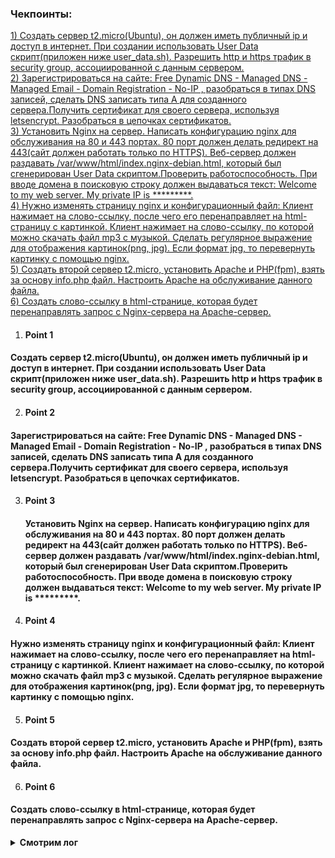 ### Чекпоинты:

[1) Создать сервер t2.micro(Ubuntu), он должен иметь публичный ip и доступ в интернет. При создании использовать User Data cкрипт(приложен ниже user_data.sh). Разрешить http и https трафик в security group, ассоциированной с данным сервером.](#Point-1)  
[2) Зарегистрироваться на сайте: Free Dynamic DNS - Managed DNS - Managed Email - Domain Registration - No-IP , разобраться в типах DNS записей, сделать DNS записать типа A для созданного сервера.Получить сертификат для своего сервера, используя letsencrypt. Разобраться в цепочках сертификатов.](#Point-2)  
[3) Установить Nginx на сервер. Написать конфигурацию nginx для обслуживания на 80 и 443 портах. 80 порт должен делать редирект на 443(сайт должен работать только по HTTPS). Веб-сервер должен раздавать /var/www/html/index.nginx-debian.html, который был сгенерирован User Data скриптом.Проверить работоспособность. При вводе домена в поисковую строку должен выдаваться текст: Welcome to my web server. My private IP is *********. ](#Point-3)  
[4) Нужно изменять страницу nginx и конфигурационный файл: Клиент нажимает на слово-ссылку, после чего его перенаправляет на html-страницу с картинкой. Клиент нажимает на слово-ссылку, по которой можно скачать файл mp3 с музыкой. Сделать регулярное выражение для отображения картинок(png, jpg). Если формат jpg, то перевернуть картинку с помощью nginx. ](#Point-4)   
[5) Создать второй сервер t2.micro, установить Apache и PHP(fpm), взять за основу info.php файл. Настроить Apache на обслуживание данного файла.](#Point-5)  
[6) Создать слово-ссылку в html-странице, которая будет перенаправлять запрос с Nginx-cервера на Apache-сервер.](#Point-6)  


1. #### Point 1  
#### Создать сервер t2.micro(Ubuntu), он должен иметь публичный ip и доступ в интернет. При создании использовать User Data cкрипт(приложен ниже user_data.sh). Разрешить http и https трафик в security group, ассоциированной с данным сервером.

2. #### Point 2  
 #### Зарегистрироваться на сайте: Free Dynamic DNS - Managed DNS - Managed Email - Domain Registration - No-IP , разобраться в типах DNS записей, сделать DNS записать типа A для созданного сервера.Получить сертификат для своего сервера, используя letsencrypt. Разобраться в цепочках сертификатов.


3. #### Point 3 
   #### Установить Nginx на сервер. Написать конфигурацию nginx для обслуживания на 80 и 443 портах. 80 порт должен делать редирект на 443(сайт должен работать только по HTTPS). Веб-сервер должен раздавать /var/www/html/index.nginx-debian.html, который был сгенерирован User Data скриптом.Проверить работоспособность. При вводе домена в поисковую строку должен выдаваться текст: Welcome to my web server. My private IP is *********.

3. #### Point 4  
 #### Нужно изменять страницу nginx и конфигурационный файл: Клиент нажимает на слово-ссылку, после чего его перенаправляет на html-страницу с картинкой. Клиент нажимает на слово-ссылку, по которой можно скачать файл mp3 с музыкой. Сделать регулярное выражение для отображения картинок(png, jpg). Если формат jpg, то перевернуть картинку с помощью nginx. 
  
  
5. #### Point 5  
 #### Создать второй сервер t2.micro, установить Apache и PHP(fpm), взять за основу info.php файл. Настроить Apache на обслуживание данного файла.

6. #### Point 6  
 ####  Создать слово-ссылку в html-странице, которая будет перенаправлять запрос с Nginx-cервера на Apache-сервер.


<details>
<summary> <b>Смотрим лог </b></summary>
</details><br>